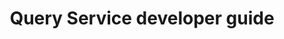 ---
keywords: Experience Platform;home;popular topics
solution: Experience Platform
title: Query Service developer guide
topic: scheduled queries
---